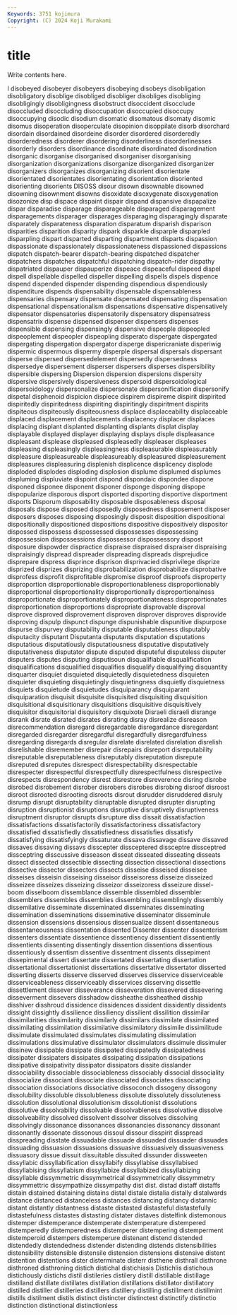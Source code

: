 ```yaml
---
Keywords: 3751 kojimura
Copyright: (C) 2024 Koji Murakami
---
```


# title

Write contents here.



l disobeyed disobeyer disobeyers disobeying disobeys disobligation disobligatory
disoblige disobliged disobliger disobliges disobliging disobligingly disobligingness disobstruct disoccident disocclude
disoccluded disoccluding disoccupation disoccupied disoccupy disoccupying disodic disodium disomatic disomatous
disomaty disomic disomus disoperation disoperculate disopinion disoppilate disorb disorchard disordain
disordained disordeine disorder disordered disorderedly disorderedness disorderer disordering disorderliness disorderlinesses
disorderly disorders disordinance disordinate disordinated disordination disorganic disorganise disorganised disorganiser
disorganising disorganization disorganizations disorganize disorganized disorganizer disorganizers disorganizes disorganizing disorient
disorientate disorientated disorientates disorientating disorientation disoriented disorienting disorients DISOSS disour
disown disownable disowned disowning disownment disowns disoxidate disoxygenate disoxygenation disozonize
disp dispace dispaint dispair dispand dispansive dispapalize dispar disparadise disparage
disparageable disparaged disparagement disparagements disparager disparages disparaging disparagingly disparate disparately
disparateness disparation disparatum disparish disparison disparities disparition disparity dispark disparkle
disparple disparpled disparpling dispart disparted disparting dispartment disparts dispassion dispassionate
dispassionately dispassionateness dispassioned dispassions dispatch dispatch-bearer dispatch-bearing dispatched dispatcher dispatchers
dispatches dispatchful dispatching dispatch-rider dispathy dispatriated dispauper dispauperize dispeace dispeaceful
dispeed dispel dispell dispellable dispelled dispeller dispelling dispells dispels dispence
dispend dispended dispender dispending dispendious dispendiously dispenditure dispends dispensability dispensable
dispensableness dispensaries dispensary dispensate dispensated dispensating dispensation dispensational dispensationalism dispensations
dispensative dispensatively dispensator dispensatories dispensatorily dispensatory dispensatress dispensatrix dispense dispensed
dispenser dispensers dispenses dispensible dispensing dispensingly dispensive dispeople dispeopled dispeoplement
dispeopler dispeopling disperato dispergate dispergated dispergating dispergation dispergator disperge dispericraniate
disperiwig dispermic dispermous dispermy disperple dispersal dispersals dispersant disperse dispersed
dispersedelement dispersedly dispersedness dispersedye dispersement disperser dispersers disperses dispersibility dispersible
dispersing Dispersion dispersion dispersions dispersity dispersive dispersively dispersiveness dispersoid dispersoidological
dispersoidology dispersonalize dispersonate dispersonification dispersonify dispetal disphenoid dispicion dispiece dispirem
dispireme dispirit dispirited dispiritedly dispiritedness dispiriting dispiritingly dispiritment dispirits dispiteous
dispiteously dispiteousness displace displaceability displaceable displaced displacement displacements displacency displacer
displaces displacing displant displanted displanting displants displat display displayable displayed
displayer displaying displays disple displeasance displeasant displease displeased displeasedly displeaser
displeases displeasing displeasingly displeasingness displeasurable displeasurably displeasure displeasureable displeasureably displeasured
displeasurement displeasures displeasuring displenish displicence displicency displode disploded displodes disploding
displosion displume displumed displumes displuming displuviate dispoint dispond dispondaic dispondee
dispone disponed disponee disponent disponer disponge disponing dispope dispopularize disporous
disport disported disporting disportive disportment disports Disporum disposability disposable disposableness
disposal disposals dispose disposed disposedly disposedness disposement disposer disposers disposes
disposing disposingly disposit disposition dispositional dispositionally dispositioned dispositions dispositive dispositively
dispositor dispossed dispossess dispossessed dispossesses dispossessing dispossession dispossessions dispossessor dispossessory
dispost disposure dispowder dispractice dispraise dispraised dispraiser dispraising dispraisingly dispread
dispreader dispreading dispreads disprejudice disprepare dispress disprince disprison disprivacied disprivilege
disprize disprized disprizes disprizing disprobabilization disprobabilize disprobative disprofess disprofit disprofitable
dispromise disproof disproofs disproperty disproportion disproportionable disproportionableness disproportionably disproportional disproportionality
disproportionally disproportionalness disproportionate disproportionately disproportionateness disproportionates disproportionation disproportions dispropriate disprovable
disproval disprove disproved disprovement disproven disprover disproves disprovide disproving dispulp
dispunct dispunge dispunishable dispunitive dispurpose dispurse dispurvey disputability disputable disputableness
disputably disputacity disputant Disputanta disputants disputation disputations disputatious disputatiously disputatiousness
disputative disputatively disputativeness disputator dispute disputed disputeful disputeless disputer disputers
disputes disputing disputisoun disqualifiable disqualification disqualifications disqualified disqualifies disqualify disqualifying
disquantity disquarter disquiet disquieted disquietedly disquietedness disquieten disquieter disquieting disquietingly
disquietingness disquietly disquietness disquiets disquietude disquietudes disquiparancy disquiparant disquiparation disquisit
disquisite disquisited disquisiting disquisition disquisitional disquisitionary disquisitions disquisitive disquisitively disquisitor
disquisitorial disquisitory disquixote Disraeli disraeli disrange disrank disrate disrated disrates
disrating disray disrealize disreason disrecommendation disregard disregardable disregardance disregardant disregarded
disregarder disregardful disregardfully disregardfulness disregarding disregards disregular disrelate disrelated disrelation
disrelish disrelishable disremember disrepair disrepairs disreport disreputability disreputable disreputableness disreputably
disreputation disrepute disreputed disreputes disrespect disrespectability disrespectable disrespecter disrespectful disrespectfully
disrespectfulness disrespective disrespects disrespondency disrest disrestore disreverence disring disrobe disrobed
disrobement disrober disrobers disrobes disrobing disroof disroost disroot disrooted disrooting
disroots disrout disrudder disruddered disruly disrump disrupt disruptability disruptable disrupted
disrupter disrupting disruption disruptionist disruptions disruptive disruptively disruptiveness disruptment disruptor
disrupts disrupture diss dissait dissatisfaction dissatisfactions dissatisfactorily dissatisfactoriness dissatisfactory dissatisfied
dissatisfiedly dissatisfiedness dissatisfies dissatisfy dissatisfying dissatisfyingly dissaturate dissava dissavage dissave
dissaved dissaves dissaving dissavs disscepter dissceptered dissceptre dissceptred dissceptring disscussive
disseason disseat disseated disseating disseats dissect dissected dissectible dissecting dissection
dissectional dissections dissective dissector dissectors dissects disseise disseised disseisee disseises
disseisin disseising disseisor disseisoress disseize disseized disseizee disseizes disseizing disseizor
disseizoress disseizure dissel-boom disselboom dissemblance dissemble dissembled dissembler dissemblers dissembles
dissemblies dissembling dissemblingly dissembly dissemilative disseminate disseminated disseminates disseminating dissemination
disseminations disseminative disseminator disseminule dissension dissensions dissensious dissensualize dissent dissentaneous
dissentaneousness dissentation dissented Dissenter dissenter dissenterism dissenters dissentiate dissentience dissentiency
dissentient dissentiently dissentients dissenting dissentingly dissention dissentions dissentious dissentiously dissentism
dissentive dissentment dissents dissepiment dissepimental dissert dissertate dissertated dissertating dissertation
dissertational dissertationist dissertations dissertative dissertator disserted disserting disserts disserve disserved
disserves disservice disserviceable disserviceableness disserviceably disservices disserving dissettle dissettlement dissever
disseverance disseveration dissevered dissevering disseverment dissevers disshadow dissheathe dissheathed disship
disshiver disshroud dissidence dissidences dissident dissidently dissidents dissight dissightly dissilience
dissiliency dissilient dissilition dissimilar dissimilarities dissimilarity dissimilarly dissimilars dissimilate dissimilated
dissimilating dissimilation dissimilative dissimilatory dissimile dissimilitude dissimulate dissimulated dissimulates dissimulating
dissimulation dissimulations dissimulative dissimulator dissimulators dissimule dissimuler dissinew dissipable dissipate
dissipated dissipatedly dissipatedness dissipater dissipaters dissipates dissipating dissipation dissipations dissipative
dissipativity dissipator dissipators dissite disslander dissociability dissociable dissociableness dissociably dissocial
dissociality dissocialize dissociant dissociate dissociated dissociates dissociating dissociation dissociations dissociative
dissoconch dissogeny dissogony dissolubility dissoluble dissolubleness dissolute dissolutely dissoluteness dissolution
dissolutional dissolutionism dissolutionist dissolutions dissolutive dissolvability dissolvable dissolvableness dissolvative dissolve
dissolveability dissolved dissolvent dissolver dissolves dissolving dissolvingly dissonance dissonances dissonancies
dissonancy dissonant dissonantly dissonate dissonous dissoul dissour disspirit disspread disspreading
disstate dissuadable dissuade dissuaded dissuader dissuades dissuading dissuasion dissuasions dissuasive
dissuasively dissuasiveness dissuasory dissue dissuit dissuitable dissuited dissunder dissweeten dissyllabic
dissyllabification dissyllabify dissyllabise dissyllabised dissyllabising dissyllabism dissyllabize dissyllabized dissyllabizing dissyllable
dissymmetric dissymmetrical dissymmetrically dissymmetry dissymmettric dissympathize dissympathy dist dist. distad
distaff distaffs distain distained distaining distains distal distale distalia distally
distalwards distance distanced distanceless distances distancing distancy distannic distant distantly
distantness distaste distasted distasteful distastefully distastefulness distastes distasting distater distaves
distelfink distemonous distemper distemperance distemperate distemperature distempered distemperedly distemperedness distemperer
distempering distemperment distemperoid distempers distemperure distenant distend distended distendedly distendedness
distender distending distends distensibilities distensibility distensible distensile distension distensions distensive
distent distention distentions dister disterminate disterr disthene disthrall disthrone disthroned
disthroning distich distichal distichiasis Distichlis distichous distichously distichs distil distileries
distilery distill distillable distillage distilland distillate distillates distillation distillations distillator
distillatory distilled distiller distilleries distillers distillery distilling distillment distillmint distills
distilment distils distinct distincter distinctest distinctify distinctio distinction distinctional distinctionless

